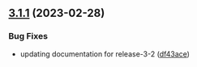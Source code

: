 ## [3.1.1](https://github.com/spectrocloud/librarium/compare/v3.1.0...v3.1.1) (2023-02-28)


### Bug Fixes

* updating documentation for release-3-2 ([df43ace](https://github.com/spectrocloud/librarium/commit/df43ace145947812853d8a6cfaa54151af6c32cf))
